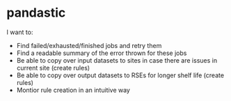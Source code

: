 # pandastic

I want to:
- Find failed/exhausted/finished jobs and retry them
- Find a readable summary of the error thrown for these jobs
- Be able to copy over input datasets to sites in case there are issues in current site (create rules)
- Be able to copy over output datasets to RSEs for longer shelf life (create rules)
- Montior rule creation in an intuitive way